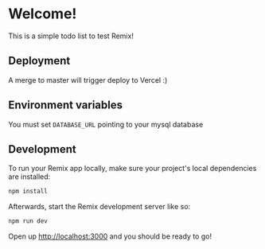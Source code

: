 # Welcome!

This is a simple todo list to test Remix!

## Deployment

A merge to master will trigger deploy to Vercel :)

## Environment variables

You must set `DATABASE_URL` pointing to your mysql database

## Development

To run your Remix app locally, make sure your project's local dependencies are installed:

```sh
npm install
```

Afterwards, start the Remix development server like so:

```sh
npm run dev
```

Open up [http://localhost:3000](http://localhost:3000) and you should be ready to go!
